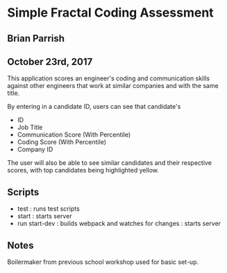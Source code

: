 # Simple Fractal Coding Assessment

## Brian Parrish
## October 23rd, 2017

This application scores an engineer's coding and communication skills against other engineers that work at similar companies and with the same title. 

By entering in a candidate ID, users can see that candidate's

- ID
- Job Title 
- Communication Score (With Percentile)
- Coding Score (With Percentile)
- Company ID

The user will also be able to see similar candidates and their respective scores, with 
top candidates being highlighted yellow. 

## Scripts

- test : runs test scripts
- start : starts server
- run start-dev : builds webpack and watches for changes
                : starts server

## Notes

Boilermaker from previous school workshop used for basic set-up.
